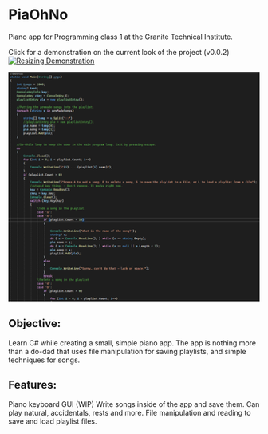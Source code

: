 # PiaOhNo
Piano app for Programming class 1 at the Granite Technical Institute. 

Click for a demonstration on the current look of the project (v0.0.2)
[![Resizing Demonstration](https://img.youtube.com/vi/sf8sDtfFFBI/maxresdefault.jpg)](https://www.youtube.com/watch?v=sf8sDtfFFBI)

![src screenshot](https://github.com/Who-Am-Idk/PiaOhNo/blob/main/images/playlist.png?raw=true)

## Objective:
Learn C# while creating a small, simple piano app. The app is nothing more than a do-dad that uses file manipulation for saving playlists, and simple techniques for songs.

## Features:
Piano keyboard GUI (WIP)
Write songs inside of the app and save them.
Can play natural, accidentals, rests and more.
File manipulation and reading to save and load playlist files.
